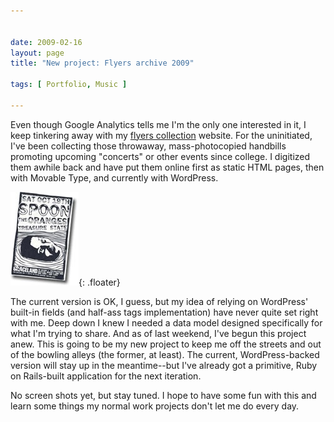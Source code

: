 ```yaml
---


date: 2009-02-16
layout: page
title: "New project: Flyers archive 2009"

tags: [ Portfolio, Music ]

---
```


Even though Google Analytics tells me I'm the only one interested in it,
I keep tinkering away with my [flyers
collection](http://flyers.ruralocity.com/) website. For the uninitiated,
I've been collecting those throwaway, mass-photocopied handbills
promoting upcoming "concerts" or other events since college. I digitized
them awhile back and have put them online first as static HTML pages,
then with Movable Type, and currently with WordPress.

![F092C8F2-9CBB-4208-A499-CA03700E6306.jpg](/assets/uploads/2009/02/f092c8f2-9cbb-4208-a499-ca03700e6306.jpg){: .floater}

The
current version is OK, I guess, but my idea of relying on WordPress'
built-in fields (and half-ass tags implementation) have never quite set
right with me. Deep down I knew I needed a data model designed
specifically for what I'm trying to share. And as of last weekend, I've
begun this project anew. This is going to be my new project to keep me
off the streets and out of the bowling alleys (the former, at least).
The current, WordPress-backed version will stay up in the meantime--but
I've already got a primitive, Ruby on Rails-built application for the
next iteration.

No screen shots yet, but stay tuned. I hope to have some fun with this
and learn some things my normal work projects don't let me do every day.
